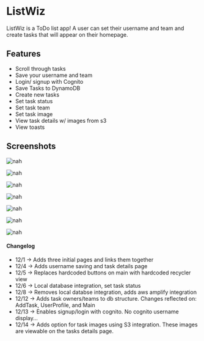 # ListWiz

ListWiz is a ToDo list app! A user can set their username and team and create tasks that will appear on their homepage.

## Features

- Scroll through tasks
- Save your username and team
- Login/ signup with Cognito
- Save Tasks to DynamoDB
- Create new tasks
- Set task status
- Set task team
- Set task image
- View task details w/ images from s3
- View toasts

## Screenshots

![nah](/app/screenshots/main.png)

![nah](/app/screenshots/addTask.png)

![nah](/app/screenshots/all.png)

![nah](/app/screenshots/taskDetail.png)

![nah](/app/screenshots/profile.png)

![nah](/app/screenshots/signup.png)

![nah](/app/screenshots/signin.png)


#### Changelog

- 12/1 -> Adds three initial pages and links them together
- 12/4 -> Adds username saving and task details page
- 12/5 -> Replaces hardcoded buttons on main with hardcoded recycler view
- 12/6 -> Local database integration, set task status
- 12/8 -> Removes local databse integration, adds aws amplify integration
- 12/12 -> Adds task owners/teams to db structure. Changes reflected on: AddTask, UserProfile, and Main
- 12/13 -> Enables signup/login with cognito. No cognito username display...
- 12/14 -> Adds option for task images using S3 integration. These images are viewable on the tasks details page.
